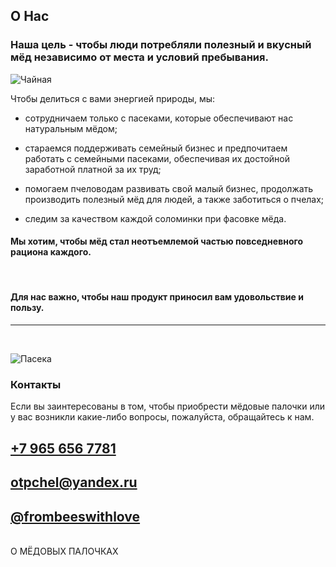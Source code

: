## О Нас

### Наша цель - чтобы люди потребляли полезный и вкусный мёд независимо от места и условий пребывания. 


![Чайная](resto.jpg)

Чтобы делиться с  вами энергией природы, мы:  

- сотрудничаем только с пасеками, которые обеспечивают нас натуральным мёдом;

- стараемся поддерживать семейный бизнес и предпочитаем  работать с семейными пасеками, обеспечивая их достойной заработной платной за их труд; 

- помогаем пчеловодам развивать свой малый бизнес, продолжать производить полезный мёд для людей, а также заботиться о пчелах; 

- следим за качеством каждой соломинки при фасовке мёда.


#### Мы хотим, чтобы мёд стал неотъемлемой частью повседневного рациона каждого. 

<br>

#### Для нас важно, чтобы наш продукт приносил вам удовольствие и пользу. 

<hr>
<br>

![Пасека](paseka.jpg)

<h3 id="Контакты">Контакты</h3>

Если вы заинтересованы в том, чтобы приобрести мёдовые палочки или у вас возникли какие-либо вопросы, пожалуйста, обращайтесь к нам. 

## <i class="fas fa-phone-alt"></i><span class="pad"><a href="tel:+79656567781" class="darker">+7 965 656 7781</a></span>
## <i class="far fa-envelope"></i><span class="pad"><a href="mailto:otpchel@yandex.ru" class="darker">otpchel@yandex.ru</a></span>
## <i class="fab fa-instagram"></i><span class="pad"><a href="https://www.instagram.com/frombeeswithlove/" class="darker">@frombeeswithlove</a></span>

<br>

<div class="tzentr">
<router-link to="/ОМЕДОВЫХПАЛОЧКАХ" class="dvij">О МЁДОВЫХ ПАЛОЧКАХ</router-link>
</div>